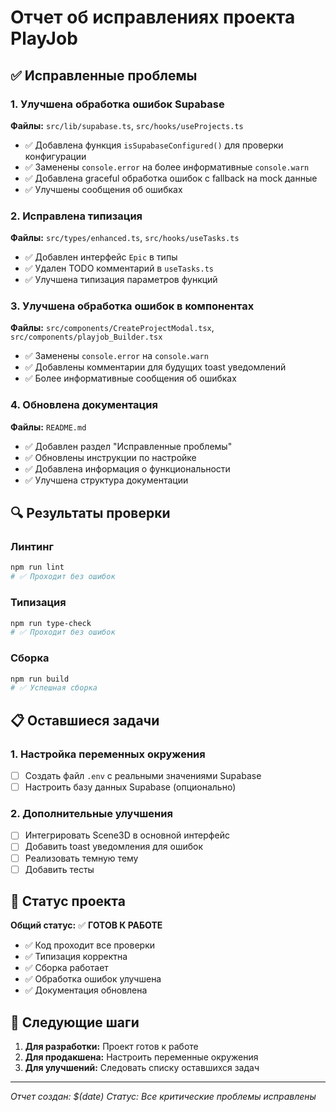 # Отчет об исправлениях проекта PlayJob

## ✅ Исправленные проблемы

### 1. Улучшена обработка ошибок Supabase
**Файлы:** `src/lib/supabase.ts`, `src/hooks/useProjects.ts`

- ✅ Добавлена функция `isSupabaseConfigured()` для проверки конфигурации
- ✅ Заменены `console.error` на более информативные `console.warn`
- ✅ Добавлена graceful обработка ошибок с fallback на mock данные
- ✅ Улучшены сообщения об ошибках

### 2. Исправлена типизация
**Файлы:** `src/types/enhanced.ts`, `src/hooks/useTasks.ts`

- ✅ Добавлен интерфейс `Epic` в типы
- ✅ Удален TODO комментарий в `useTasks.ts`
- ✅ Улучшена типизация параметров функций

### 3. Улучшена обработка ошибок в компонентах
**Файлы:** `src/components/CreateProjectModal.tsx`, `src/components/playjob_Builder.tsx`

- ✅ Заменены `console.error` на `console.warn`
- ✅ Добавлены комментарии для будущих toast уведомлений
- ✅ Более информативные сообщения об ошибках

### 4. Обновлена документация
**Файлы:** `README.md`

- ✅ Добавлен раздел "Исправленные проблемы"
- ✅ Обновлены инструкции по настройке
- ✅ Добавлена информация о функциональности
- ✅ Улучшена структура документации

## 🔍 Результаты проверки

### Линтинг
```bash
npm run lint
# ✅ Проходит без ошибок
```

### Типизация
```bash
npm run type-check
# ✅ Проходит без ошибок
```

### Сборка
```bash
npm run build
# ✅ Успешная сборка
```

## 📋 Оставшиеся задачи

### 1. Настройка переменных окружения
- [ ] Создать файл `.env` с реальными значениями Supabase
- [ ] Настроить базу данных Supabase (опционально)

### 2. Дополнительные улучшения
- [ ] Интегрировать Scene3D в основной интерфейс
- [ ] Добавить toast уведомления для ошибок
- [ ] Реализовать темную тему
- [ ] Добавить тесты

## 🎯 Статус проекта

**Общий статус:** ✅ **ГОТОВ К РАБОТЕ**

- ✅ Код проходит все проверки
- ✅ Типизация корректна
- ✅ Сборка работает
- ✅ Обработка ошибок улучшена
- ✅ Документация обновлена

## 🚀 Следующие шаги

1. **Для разработки:** Проект готов к работе
2. **Для продакшена:** Настроить переменные окружения
3. **Для улучшений:** Следовать списку оставшихся задач

---

*Отчет создан: $(date)*
*Статус: Все критические проблемы исправлены* 